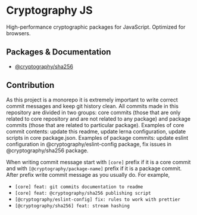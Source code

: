 # Cryptography JS

High-performance cryptographic packages for JavaScript. Optimized for browsers.

## Packages & Documentation
* [@cryptography/sha256](./packages/sha256)

## Contribution

As this project is a monorepo it is extremely important to write correct commit messages and keep git history clean. All commits made in this repository are divided in two groups: core commits (those that are only related to core repository and are not related to any package) and package commits (those that are related to particular package). Examples of core commit contents: update this readme, update lerna configuration, update scripts in core package.json. Examples of package commits: update eslint configuration in @cryptography/eslint-config package, fix issues in @cryptography/sha256 package.

When writing commit message start with `[core]` prefix if it is a core commit and with `[@cryptography/package-name]` prefix if it is a package commit. After prefix write commit message as you usually do. For example,

- `[core] feat: git commits documentation to readme`
- `[core] feat: @cryptography/sha256 publishing script`
- `[@cryptography/eslint-config] fix: rules to work with prettier`
- `[@cryptography/sha256] feat: stream hashing`
